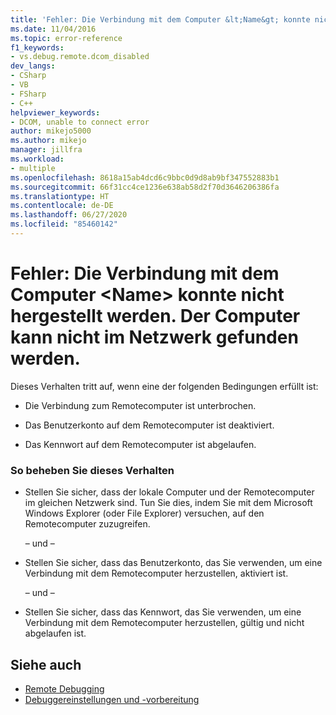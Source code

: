 ```yaml
---
title: 'Fehler: Die Verbindung mit dem Computer &lt;Name&gt; konnte nicht hergestellt werden. Der Computer kann nicht im Netzwerk gefunden werden. | Microsoft-Dokumentation'
ms.date: 11/04/2016
ms.topic: error-reference
f1_keywords:
- vs.debug.remote.dcom_disabled
dev_langs:
- CSharp
- VB
- FSharp
- C++
helpviewer_keywords:
- DCOM, unable to connect error
author: mikejo5000
ms.author: mikejo
manager: jillfra
ms.workload:
- multiple
ms.openlocfilehash: 8618a15ab4dcd6c9bbc0d9d8ab9bf347552883b1
ms.sourcegitcommit: 66f31cc4ce1236e638ab58d2f70d3646206386fa
ms.translationtype: HT
ms.contentlocale: de-DE
ms.lasthandoff: 06/27/2020
ms.locfileid: "85460142"
---
```

# <a name="error-unable-to-connect-to-the-machine-ltnamegt-the-machine-cannot-be-found-on-the-network"></a>Fehler: Die Verbindung mit dem Computer &lt;Name&gt; konnte nicht hergestellt werden. Der Computer kann nicht im Netzwerk gefunden werden.
Dieses Verhalten tritt auf, wenn eine der folgenden Bedingungen erfüllt ist:

- Die Verbindung zum Remotecomputer ist unterbrochen.

- Das Benutzerkonto auf dem Remotecomputer ist deaktiviert.

- Das Kennwort auf dem Remotecomputer ist abgelaufen.

### <a name="to-resolve-this-behavior"></a>So beheben Sie dieses Verhalten

- Stellen Sie sicher, dass der lokale Computer und der Remotecomputer im gleichen Netzwerk sind. Tun Sie dies, indem Sie mit dem Microsoft Windows Explorer (oder File Explorer) versuchen, auf den Remotecomputer zuzugreifen.

     – und –

- Stellen Sie sicher, dass das Benutzerkonto, das Sie verwenden, um eine Verbindung mit dem Remotecomputer herzustellen, aktiviert ist.

     – und –

- Stellen Sie sicher, dass das Kennwort, das Sie verwenden, um eine Verbindung mit dem Remotecomputer herzustellen, gültig und nicht abgelaufen ist.

## <a name="see-also"></a>Siehe auch
- [Remote Debugging](../debugger/remote-debugging.md)
- [Debuggereinstellungen und -vorbereitung](../debugger/debugger-settings-and-preparation.md)